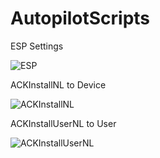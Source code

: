 # AutopilotScripts

ESP Settings

![ESP](https://user-images.githubusercontent.com/6623804/230294758-a332fa0d-44a1-4153-a89a-3be0bbe5b4a8.png)

ACKInstallNL to Device

![ACKInstallNL](https://user-images.githubusercontent.com/6623804/230295171-1057ae74-ac33-43fc-90fe-b5af18c17aca.png)

ACKInstallUserNL to User

![ACKInstallUserNL](https://user-images.githubusercontent.com/6623804/230295281-473ab484-08f2-41c8-90d9-02ac6e06e846.png)
